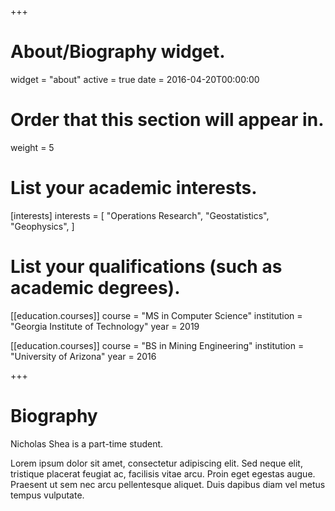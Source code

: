 +++
# About/Biography widget.
widget = "about"
active = true
date = 2016-04-20T00:00:00

# Order that this section will appear in.
weight = 5

# List your academic interests.
[interests]
  interests = [
    "Operations Research",
    "Geostatistics",
    "Geophysics",
  ]

# List your qualifications (such as academic degrees).

[[education.courses]]
  course = "MS in Computer Science"
  institution = "Georgia Institute of Technology"
  year = 2019

[[education.courses]]
  course = "BS in Mining Engineering"
  institution = "University of Arizona"
  year = 2016
 
+++

# Biography

Nicholas Shea is a part-time student.

Lorem ipsum dolor sit amet, consectetur adipiscing elit. Sed neque elit, tristique placerat feugiat ac, facilisis vitae arcu. Proin eget egestas augue. Praesent ut sem nec arcu pellentesque aliquet. Duis dapibus diam vel metus tempus vulputate. 
